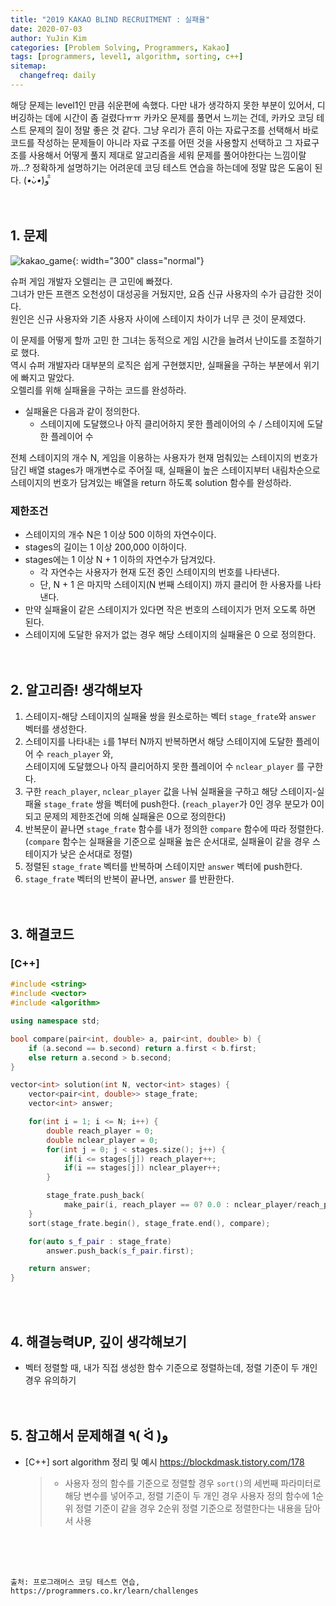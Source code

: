 ```yaml
---
title: "2019 KAKAO BLIND RECRUITMENT : 실패율"
date: 2020-07-03
author: YuJin Kim
categories: [Problem Solving, Programmers, Kakao]
tags: [programmers, level1, algorithm, sorting, c++]
sitemap:
  changefreq: daily
---
```


해당 문제는 level1인 만큼 쉬운편에 속했다. 다만 내가 생각하지 못한 부분이 있어서, 디버깅하는 데에 시간이 좀 걸렸다ㅠㅠ 카카오 문제를 풀면서 느끼는 건데, 카카오 코딩 테스트 문제의 질이 정말 좋은 것 같다. 그냥 우리가 흔히 아는 자료구조를 선택해서 바로 코드를 작성하는 문제들이 아니라 자료 구조를 어떤 것을 사용할지 선택하고 그 자료구조를 사용해서 어떻게 풀지 제대로 알고리즘을 세워 문제를 풀어야한다는 느낌이랄까...? 정확하게 설명하기는 어려운데 코딩 테스트 연습을 하는데에 정말 많은 도움이 된다. (_•̀ᴗ•́_)و ̑̑  
<br/>
<br/>

## 1. 문제

![kakao_game](https://grepp-programmers.s3.amazonaws.com/files/production/bde471d8ac/48ddf1cc-c4ea-499d-b431-9727ee799191.png){: width="300" class="normal"}

슈퍼 게임 개발자 오렐리는 큰 고민에 빠졌다.  
그녀가 만든 프랜즈 오천성이 대성공을 거뒀지만, 요즘 신규 사용자의 수가 급감한 것이다.  
원인은 신규 사용자와 기존 사용자 사이에 스테이지 차이가 너무 큰 것이 문제였다.

이 문제를 어떻게 할까 고민 한 그녀는 동적으로 게임 시간을 늘려서 난이도를 조절하기로 했다.  
역시 슈퍼 개발자라 대부분의 로직은 쉽게 구현했지만, 실패율을 구하는 부분에서 위기에 빠지고 말았다.  
오렐리를 위해 실패율을 구하는 코드를 완성하라.

- 실패율은 다음과 같이 정의한다.
  - 스테이지에 도달했으나 아직 클리어하지 못한 플레이어의 수 / 스테이지에 도달한 플레이어 수

전체 스테이지의 개수 N, 게임을 이용하는 사용자가 현재 멈춰있는 스테이지의 번호가 담긴 배열 stages가 매개변수로 주어질 때, 실패율이 높은 스테이지부터 내림차순으로 스테이지의 번호가 담겨있는 배열을 return 하도록 solution 함수를 완성하라.

### 제한조건

- 스테이지의 개수 N은 1 이상 500 이하의 자연수이다.
- stages의 길이는 1 이상 200,000 이하이다.
- stages에는 1 이상 N + 1 이하의 자연수가 담겨있다.
  - 각 자연수는 사용자가 현재 도전 중인 스테이지의 번호를 나타낸다.
  - 단, N + 1 은 마지막 스테이지(N 번째 스테이지) 까지 클리어 한 사용자를 나타낸다.
- 만약 실패율이 같은 스테이지가 있다면 작은 번호의 스테이지가 먼저 오도록 하면 된다.
- 스테이지에 도달한 유저가 없는 경우 해당 스테이지의 실패율은 0 으로 정의한다.
  <br/><br/><br/>

## 2. 알고리즘! 생각해보자

1. 스테이지-해당 스테이지의 실패율 쌍을 원소로하는 벡터 `stage_frate`와 `answer` 벡터를 생성한다.
2. 스테이지를 나타내는 `i`를 1부터 N까지 반복하면서 해당 스테이지에 도달한 플레이어 수 `reach_player` 와,  
   스테이지에 도달했으나 아직 클리어하지 못한 플레이어 수 `nclear_player` 를 구한다.
3. 구한 `reach_player`, `nclear_player` 값을 나눠 실패율을 구하고 해당 스테이지-실패율 `stage_frate` 쌍을 벡터에 push한다. (`reach_player`가 0인 경우 분모가 0이 되고 문제의 제한조건에 의해 실패율은 0으로 정의한다)
4. 반복문이 끝나면 `stage_frate` 함수를 내가 정의한 `compare` 함수에 따라 정렬한다.  
   (`compare` 함수는 실패율을 기준으로 실패율 높은 순서대로, 실패율이 같을 경우 스테이지가 낮은 순서대로 정렬)
5. 정렬된 `stage_frate` 벡터를 반복하며 스테이지만 `answer` 벡터에 push한다.
6. `stage_frate` 벡터의 반복이 끝나면, `answer` 를 반환한다.  
   <br/><br/>

## 3. 해결코드

### [C++]

```c++
#include <string>
#include <vector>
#include <algorithm>

using namespace std;

bool compare(pair<int, double> a, pair<int, double> b) {
    if (a.second == b.second) return a.first < b.first;
    else return a.second > b.second;
}

vector<int> solution(int N, vector<int> stages) {
    vector<pair<int, double>> stage_frate;
    vector<int> answer;

    for(int i = 1; i <= N; i++) {
        double reach_player = 0;
        double nclear_player = 0;
        for(int j = 0; j < stages.size(); j++) {
            if(i <= stages[j]) reach_player++;
            if(i == stages[j]) nclear_player++;
        }

        stage_frate.push_back(
            make_pair(i, reach_player == 0? 0.0 : nclear_player/reach_player));
    }
    sort(stage_frate.begin(), stage_frate.end(), compare);

    for(auto s_f_pair : stage_frate)
        answer.push_back(s_f_pair.first);

    return answer;
}
```

<br/><br/>

## 4. 해결능력UP, 깊이 생각해보기

- 벡터 정렬할 때, 내가 직접 생성한 함수 기준으로 정렬하는데, 정렬 기준이 두 개인 경우 유의하기
  <br/><br/><br/>

## 5. 참고해서 문제해결 ٩( ᐛ )و

- [C++] sort algorithm 정리 및 예시 <https://blockdmask.tistory.com/178>
  > - 사용자 정의 함수를 기준으로 정렬할 경우 `sort()`의 세번째 파라미터로 해당 변수를 넣어주고, 정렬 기준이 두 개인 경우 사용자 정의 함수에 1순위 정렬 기준이 같을 경우 2순위 정렬 기준으로 정렬한다는 내용을 담아서 사용

<br/><br/><br/>

```
출처: 프로그래머스 코딩 테스트 연습, https://programmers.co.kr/learn/challenges
```
